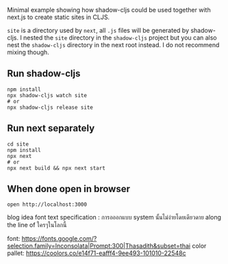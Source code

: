 Minimal example showing how shadow-cljs could be used together with next.js to create static sites in CLJS.

`site` is a directory used by `next`, all `.js` files will be generated by shadow-cljs. I nested the `site` directory in the `shadow-cljs` project but you can also nest the `shadow-cljs` directory in the next root instead. I do not recommend mixing though.

## Run shadow-cljs

```
npm install
npx shadow-cljs watch site
# or
npx shadow-cljs release site
```

## Run next separately

```
cd site
npm install
npx next
# or
npx next build && npx next start
```

## When done open in browser

```
open http://localhost:3000
```


blog idea 
font text specification : การอออกแบบ system นั้นไม่ง่ายโดยเดียวดาย along the line of ใครๆในโลกนี้

font: https://fonts.google.com/?selection.family=Inconsolata|Prompt:300|Thasadith&subset=thai
color pallet: https://coolors.co/e14f71-eafff4-9ee493-101010-22548c

